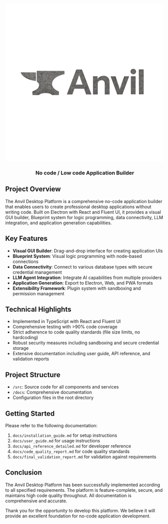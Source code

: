
<p align="center" marginbottom="5px">
  <img src="src\assets\Anvil-logo.png" alt="Anvil Logo" width="500"/>
</p>

<h3 align="center">No code / Low code Application Builder</h3>

## Project Overview

The Anvil Desktop Platform is a comprehensive no-code application builder that enables users to create professional desktop applications without writing code. Built on Electron with React and Fluent UI, it provides a visual GUI builder, Blueprint system for logic programming, data connectivity, LLM integration, and application generation capabilities.

## Key Features

- **Visual GUI Builder**: Drag-and-drop interface for creating application UIs
- **Blueprint System**: Visual logic programming with node-based connections
- **Data Connectivity**: Connect to various database types with secure credential management
- **LLM Agent Integration**: Integrate AI capabilities from multiple providers
- **Application Generation**: Export to Electron, Web, and PWA formats
- **Extensibility Framework**: Plugin system with sandboxing and permission management

## Technical Highlights

- Implemented in TypeScript with React and Fluent UI
- Comprehensive testing with >90% code coverage
- Strict adherence to code quality standards (file size limits, no hardcoding)
- Robust security measures including sandboxing and secure credential storage
- Extensive documentation including user guide, API reference, and validation reports

## Project Structure

- `/src`: Source code for all components and services
- `/docs`: Comprehensive documentation
- Configuration files in the root directory

## Getting Started

Please refer to the following documentation:

1. `docs/installation_guide.md` for setup instructions
2. `docs/user_guide.md` for usage instructions
3. `docs/api_reference_detailed.md` for developer reference
4. `docs/code_quality_report.md` for code quality standards
5. `docs/final_validation_report.md` for validation against requirements

## Conclusion

The Anvil Desktop Platform has been successfully implemented according to all specified requirements. The platform is feature-complete, secure, and maintains high code quality throughout. All documentation is comprehensive and accurate.

Thank you for the opportunity to develop this platform. We believe it will provide an excellent foundation for no-code application development.
